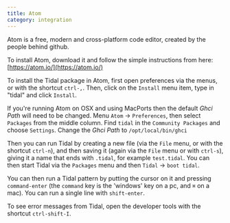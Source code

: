 ```yaml
---
title: Atom
category: integration
---
```


Atom is a free, modern and cross-platform code editor, created by the
people behind github.

To install Atom, download it and follow the simple instructions from
here:
  [https://atom.io/](https://atom.io/)

To install the Tidal package in Atom, first open preferences via the
menus, or with the shortcut `ctrl-,`. Then, click on the `Install`
menu item, type in "tidal" and click `Install`.

If you're running Atom on OSX and using MacPorts then the default _Ghci Path_ will need to be changed. Menu `Atom` -> `Preferences`, then select `Packages` from the middle column. Find `tidal` in the `Community Packages` and choose `Settings`. Change the _Ghci Path_ to `/opt/local/bin/ghci`

Then you can run Tidal by creating a new file (via the `File` menu, or
with the shortcut `ctrl-n`), and then saving it (again via the `File`
menu or with `ctrl-s`), giving it a name that ends with `.tidal`, for
example `test.tidal`. You can then start Tidal via the `Packages` menu
and then `Tidal` -> `boot tidal`.

You can then run a Tidal pattern by putting the cursor on it and
pressing `command-enter` (the `command` key is the 'windows' key on a
pc, and `⌘` on a mac). You can run a single line with `shift-enter`.

To see error messages from Tidal, open the developer tools with the
shortcut `ctrl-shift-I`.
